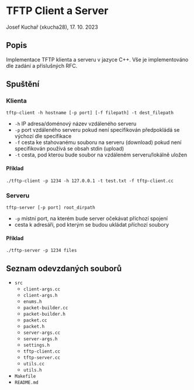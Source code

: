 # TFTP Client a Server

Josef Kuchař (xkucha28), 17. 10. 2023

## Popis

Implementace TFTP klienta a serveru v jazyce C++. Vše je implementováno dle zadání a příslušných RFC.

## Spuštění

### Klienta

`tftp-client -h hostname [-p port] [-f filepath] -t dest_filepath`

- `-h` IP adresa/doménový název vzdáleného serveru
- `-p` port vzdáleného serveru
  pokud není specifikován předpokládá se výchozí dle specifikace
- `-f` cesta ke stahovanému souboru na serveru (download)
  pokud není specifikován používá se obsah stdin (upload)
- `-t` cesta, pod kterou bude soubor na vzdáleném serveru/lokálně uložen

#### Příklad

`./tftp-client -p 1234 -h 127.0.0.1 -t test.txt -f tftp-client.cc`

### Serveru

`tftp-server [-p port] root_dirpath`

- `-p` místní port, na kterém bude server očekávat příchozí spojení
- cesta k adresáři, pod kterým se budou ukládat příchozí soubory

#### Příklad

`./tftp-server -p 1234 files`

## Seznam odevzdaných souborů

- `src`
  - `client-args.cc`
  - `client-args.h`
  - `enums.h`
  - `packet-builder.cc`
  - `packet-builder.h`
  - `packet.cc`
  - `packet.h`
  - `server-args.cc`
  - `server-args.h`
  - `settings.h`
  - `tftp-client.cc`
  - `tftp-server.cc`
  - `utils.cc`
  - `utils.h`
- `Makefile`
- `README.md`
